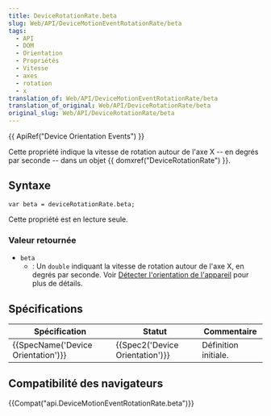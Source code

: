```yaml
---
title: DeviceRotationRate.beta
slug: Web/API/DeviceMotionEventRotationRate/beta
tags:
  - API
  - DOM
  - Orientation
  - Propriétés
  - Vitesse
  - axes
  - rotation
  - x
translation_of: Web/API/DeviceMotionEventRotationRate/beta
translation_of_original: Web/API/DeviceRotationRate/beta
original_slug: Web/API/DeviceRotationRate/beta
---
```

{{ ApiRef("Device Orientation Events") }}

Cette propriété indique la vitesse de rotation autour de l'axe X -- en degrés par seconde -- dans un objet {{ domxref("DeviceRotationRate") }}.

## Syntaxe

    var beta = deviceRotationRate.beta;

Cette propriété est en lecture seule.

### Valeur retournée

- `beta`
  - : Un `double` indiquant la vitesse de rotation autour de l'axe X, en degrés par seconde. Voir [Détecter l'orientation de l'appareil](/fr/docs/WebAPI/Detecting_device_orientation#Accelerometer_values_explained) pour plus de détails.

## Spécifications

| Spécification                                | Statut                                   | Commentaire          |
| -------------------------------------------- | ---------------------------------------- | -------------------- |
| {{SpecName('Device Orientation')}} | {{Spec2('Device Orientation')}} | Définition initiale. |

## Compatibilité des navigateurs

{{Compat("api.DeviceMotionEventRotationRate.beta")}}
